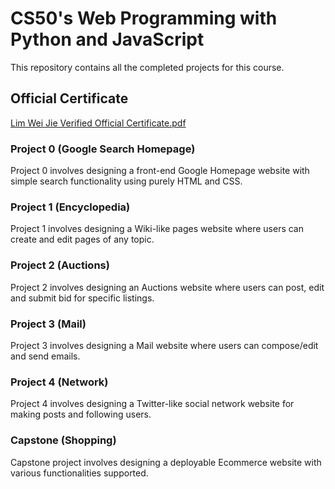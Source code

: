 # CS50's Web Programming with Python and JavaScript
This repository contains all the completed projects for this course.
 
## Official Certificate
[Lim Wei Jie Verified Official Certificate.pdf](https://github.com/JosephLimWeiJie/cs50w/files/5309445/Lim.Wei.Jie.Verified.Official.Certificate.pdf)

### Project 0 (Google Search Homepage)
Project 0 involves designing a front-end Google Homepage website with simple search functionality using purely HTML and CSS.

### Project 1 (Encyclopedia)
Project 1 involves designing a Wiki-like pages website where users can create and edit pages of any topic.

### Project 2 (Auctions)
Project 2 involves designing an Auctions website where users can post, edit and submit bid for specific listings. 
 
### Project 3 (Mail)
Project 3 involves designing a Mail website where users can compose/edit and send emails.

### Project 4 (Network)
Project 4 involves designing a Twitter-like social network website for making posts and following users.

### Capstone (Shopping)
Capstone project involves designing a deployable Ecommerce website with various functionalities supported.
